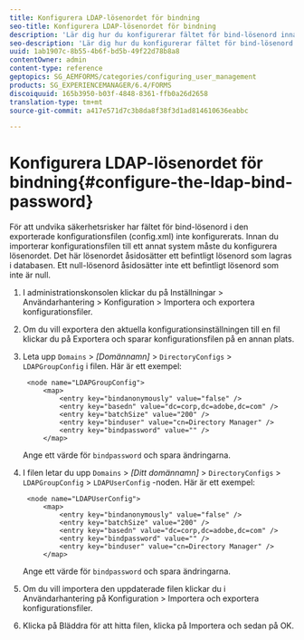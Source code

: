 ```yaml
---
title: Konfigurera LDAP-lösenordet för bindning
seo-title: Konfigurera LDAP-lösenordet för bindning
description: 'Lär dig hur du konfigurerar fältet för bind-lösenord innan du importerar konfigurationsfilen till ett annat system. '
seo-description: 'Lär dig hur du konfigurerar fältet för bind-lösenord innan du importerar konfigurationsfilen till ett annat system. '
uuid: 1ab1907c-8b55-4b6f-bd5b-49f22d78b8a8
contentOwner: admin
content-type: reference
geptopics: SG_AEMFORMS/categories/configuring_user_management
products: SG_EXPERIENCEMANAGER/6.4/FORMS
discoiquuid: 165b3950-b03f-4848-8361-ffb0a26d2658
translation-type: tm+mt
source-git-commit: a417e571d7c3b8da8f38f3d1ad814610636eabbc

---
```



# Konfigurera LDAP-lösenordet för bindning{#configure-the-ldap-bind-password}

För att undvika säkerhetsrisker har fältet för bind-lösenord i den exporterade konfigurationsfilen (config.xml) inte konfigurerats. Innan du importerar konfigurationsfilen till ett annat system måste du konfigurera lösenordet. Det här lösenordet åsidosätter ett befintligt lösenord som lagras i databasen. Ett null-lösenord åsidosätter inte ett befintligt lösenord som inte är null.

1. I administrationskonsolen klickar du på Inställningar > Användarhantering > Konfiguration > Importera och exportera konfigurationsfiler.
1. Om du vill exportera den aktuella konfigurationsinställningen till en fil klickar du på Exportera och sparar konfigurationsfilen på en annan plats.
1. Leta upp `Domains` > *[Domännamn]* > `DirectoryConfigs` > `LDAPGroupConfig` i filen. Här är ett exempel:

   ```as3
    <node name="LDAPGroupConfig"> 
        <map> 
            <entry key="bindanonymously" value="false" />  
            <entry key="basedn" value="dc=corp,dc=adobe,dc=com" />  
            <entry key="batchSize" value="200" />  
            <entry key="binduser" value="cn=Directory Manager" />  
            <entry key="bindpassword" value="" /> 
        </map>
   ```

   Ange ett värde för `bindpassword` och spara ändringarna.

1. I filen letar du upp `Domains` > *[Ditt domännamn]* > `DirectoryConfigs` > `LDAPGroupConfig` > `LDAPUserConfig` -noden. Här är ett exempel:

   ```as3
    <node name="LDAPUserConfig"> 
        <map> 
            <entry key="bindanonymously" value="false" />  
            <entry key="batchSize" value="200" />  
            <entry key="basedn" value="dc=corp,dc=adobe,dc=com" />  
            <entry key="bindpassword" value="" /> 
            <entry key="binduser" value="cn=Directory Manager" />  
        </map>
   ```

   Ange ett värde för `bindpassword` och spara ändringarna.

1. Om du vill importera den uppdaterade filen klickar du i Användarhantering på Konfiguration > Importera och exportera konfigurationsfiler.
1. Klicka på Bläddra för att hitta filen, klicka på Importera och sedan på OK.

